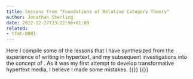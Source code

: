 ```yaml
---
title: lessons from "Foundations of Relative Category Theory"
author: Jonathan Sterling
date: 2022-12-27T23:22:56+01:00
related:
- tfmt-0001
---
```


Here I compile some of the lessons that I have synthesized from the experience of writing [](frct-003I) in hypertext, and my subsequent investigations into the concept of [](tfmt-0003). As it was my first attempt to develop transformative hypertext media, I believe I made some mistakes.
{{<child tfmt-0008>}}
{{<child tfmt-0009>}}
